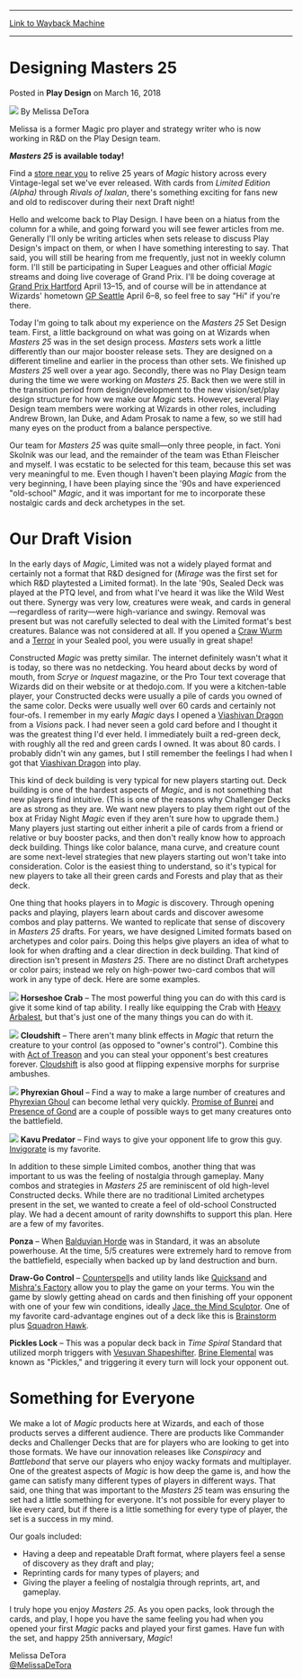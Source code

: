 
---
[Link to Wayback Machine](https://web.archive.org/web/20180316151232/https://magic.wizards.com/en/articles/archive/play-design/designing-masters-25-2018-03-16)

[_metadata_:author]:- "Melissa DeTora"
[_metadata_:description]:- "Melissa shares a little of the design philosophy behind Masters 25 to celebrate the release of our 25th Anniversary set."
[_metadata_:generator]:- "Drupal 7 (http://drupal.org)"
[_metadata_:node]:- "1263541"
[_metadata_:publish_date]:- "2018-03-16"
[_metadata_:source]:- "div-main-content"
[_metadata_:title]:- "Designing Masters 25"
[_metadata_:wayback_capture_timestamp]:- "2018-03-16 15:12:32"
[_metadata_:wayback_raw_url]:- "https://web.archive.org/web/20180316151232id_/https://magic.wizards.com/en/articles/archive/play-design/designing-masters-25-2018-03-16"
[_metadata_:wayback_url]:- "https://magic.wizards.com/en/articles/archive/play-design/designing-masters-25-2018-03-16"
---


Designing Masters 25
====================



 Posted in **Play Design**
 on March 16, 2018 






![](https://web.archive.org/web/20180316151247im_/https://magic.wizards.com/sites/mtg/files/styles/auth_small/public/images/person/Melissa_DeTora.jpg?itok=3JpYg3zS)
By Melissa DeTora




 Melissa is a former Magic pro player and strategy writer who is now working in R&D on the Play Design team. 






***Masters 25*** **is available today!**


Find a [store near you](http://locator.wizards.com/) to relive 25 years of *Magic* history across every Vintage-legal set we've ever released. With cards from *Limited Edition (Alpha)* through *Rivals of Ixalan*, there's something exciting for fans new and old to rediscover during their next Draft night!


Hello and welcome back to Play Design. I have been on a hiatus from the column for a while, and going forward you will see fewer articles from me. Generally I'll only be writing articles when sets release to discuss Play Design's impact on them, or when I have something interesting to say. That said, you will still be hearing from me frequently, just not in weekly column form. I'll still be participating in Super Leagues and other official *Magic* streams and doing live coverage of Grand Prix. I'll be doing coverage at [Grand Prix Hartford](http://cfbevents.com/gphartford/) April 13–15, and of course will be in attendance at Wizards' hometown [GP Seattle](http://cfbevents.com/gpseattle/) April 6–8, so feel free to say "Hi" if you're there.


Today I'm going to talk about my experience on the *Masters 25* Set Design team. First, a little background on what was going on at Wizards when *Masters 25* was in the set design process. *Masters* sets work a little differently than our major booster release sets. They are designed on a different timeline and earlier in the process than other sets. We finished up *Masters 25* well over a year ago. Secondly, there was no Play Design team during the time we were working on *Masters 25*. Back then we were still in the transition period from design/development to the new vision/set/play design structure for how we make our *Magic* sets. However, several Play Design team members were working at Wizards in other roles, including Andrew Brown, Ian Duke, and Adam Prosak to name a few, so we still had many eyes on the product from a balance perspective.


Our team for *Masters 25* was quite small—only three people, in fact. Yoni Skolnik was our lead, and the remainder of the team was Ethan Fleischer and myself. I was ecstatic to be selected for this team, because this set was very meaningful to me. Even though I haven't been playing *Magic* from the very beginning, I have been playing since the '90s and have experienced "old-school" *Magic*, and it was important for me to incorporate these nostalgic cards and deck archetypes in the set.


Our Draft Vision
================


In the early days of *Magic*, Limited was not a widely played format and certainly not a format that R&D designed for (*Mirage* was the first set for which R&D playtested a Limited format). In the late '90s, Sealed Deck was played at the PTQ level, and from what I've heard it was like the Wild West out there. Synergy was very low, creatures were weak, and cards in general—regardless of rarity—were high-variance and swingy. Removal was present but was not carefully selected to deal with the Limited format's best creatures. Balance was not considered at all. If you opened a [Craw Wurm](http://gatherer.wizards.com/Pages/Card/Details.aspx?name=Craw+Wurm) and a [Terror](http://gatherer.wizards.com/Pages/Card/Details.aspx?name=Terror) in your Sealed pool, you were usually in great shape!


Constructed *Magic* was pretty similar. The internet definitely wasn't what it is today, so there was no netdecking. You heard about decks by word of mouth, from *Scrye* or *Inquest* magazine, or the Pro Tour text coverage that Wizards did on their website or at thedojo.com. If you were a kitchen-table player, your Constructed decks were usually a pile of cards you owned of the same color. Decks were usually well over 60 cards and certainly not four-ofs. I remember in my early *Magic* days I opened a [Viashivan Dragon](http://gatherer.wizards.com/Pages/Card/Details.aspx?name=Viashivan+Dragon) from a *Visions* pack. I had never seen a gold card before and I thought it was the greatest thing I'd ever held. I immediately built a red-green deck, with roughly all the red and green cards I owned. It was about 80 cards. I probably didn't win any games, but I still remember the feelings I had when I got that [Viashivan Dragon](http://gatherer.wizards.com/Pages/Card/Details.aspx?name=Viashivan+Dragon) into play.


This kind of deck building is very typical for new players starting out. Deck building is one of the hardest aspects of *Magic*, and is not something that new players find intuitive. (This is one of the reasons why Challenger Decks are as strong as they are. We want new players to play them right out of the box at Friday Night *Magic* even if they aren't sure how to upgrade them.) Many players just starting out either inherit a pile of cards from a friend or relative or buy booster packs, and then don't really know how to approach deck building. Things like color balance, mana curve, and creature count are some next-level strategies that new players starting out won't take into consideration. Color is the easiest thing to understand, so it's typical for new players to take all their green cards and Forests and play that as their deck.


One thing that hooks players in to *Magic* is discovery. Through opening packs and playing, players learn about cards and discover awesome combos and play patterns. We wanted to replicate that sense of discovery in *Masters 25* drafts. For years, we have designed Limited formats based on archetypes and color pairs. Doing this helps give players an idea of what to look for when drafting and a clear direction in deck building. That kind of direction isn't present in *Masters 25*. There are no distinct Draft archetypes or color pairs; instead we rely on high-power two-card combos that will work in any type of deck. Here are some examples.


[![](http://gatherer.wizards.com/Handlers/Image.ashx?type=card&name=Horseshoe+Crab)](http://gatherer.wizards.com/Pages/Card/Details.aspx?name=Horseshoe+Crab)
**Horseshoe Crab** – The most powerful thing you can do with this card is give it some kind of tap ability. I really like equipping the Crab with [Heavy Arbalest](http://gatherer.wizards.com/Pages/Card/Details.aspx?name=Heavy+Arbalest), but that's just one of the many things you can do with it.


[![](http://gatherer.wizards.com/Handlers/Image.ashx?type=card&name=Cloudshift)](http://gatherer.wizards.com/Pages/Card/Details.aspx?name=Cloudshift)
**Cloudshift** – There aren't many blink effects in *Magic* that return the creature to your control (as opposed to "owner's control"). Combine this with [Act of Treason](http://gatherer.wizards.com/Pages/Card/Details.aspx?name=Act+of+Treason) and you can steal your opponent's best creatures forever. [Cloudshift](http://gatherer.wizards.com/Pages/Card/Details.aspx?name=Cloudshift) is also good at flipping expensive morphs for surprise ambushes.


[![](http://gatherer.wizards.com/Handlers/Image.ashx?type=card&name=Phyrexian+Ghoul)](http://gatherer.wizards.com/Pages/Card/Details.aspx?name=Phyrexian+Ghoul)
**Phyrexian Ghoul** – Find a way to make a large number of creatures and [Phyrexian Ghoul](http://gatherer.wizards.com/Pages/Card/Details.aspx?name=Phyrexian+Ghoul) can become lethal very quickly. [Promise of Bunrei](http://gatherer.wizards.com/Pages/Card/Details.aspx?name=Promise+of+Bunrei) and [Presence of Gond](http://gatherer.wizards.com/Pages/Card/Details.aspx?name=Presence+of+Gond) are a couple of possible ways to get many creatures onto the battlefield.


[![](http://gatherer.wizards.com/Handlers/Image.ashx?type=card&name=Kavu+Predator)](http://gatherer.wizards.com/Pages/Card/Details.aspx?name=Kavu+Predator)
**Kavu Predator** – Find ways to give your opponent life to grow this guy. [Invigorate](http://gatherer.wizards.com/Pages/Card/Details.aspx?name=Invigorate) is my favorite.


In addition to these simple Limited combos, another thing that was important to us was the feeling of nostalgia through gameplay. Many combos and strategies in *Masters 25* are reminiscent of old high-level Constructed decks. While there are no traditional Limited archetypes present in the set, we wanted to create a feel of old-school Constructed play. We had a decent amount of rarity downshifts to support this plan. Here are a few of my favorites.


**Ponza** – When [Balduvian Horde](http://gatherer.wizards.com/Pages/Card/Details.aspx?name=Balduvian+Horde) was in Standard, it was an absolute powerhouse. At the time, 5/5 creatures were extremely hard to remove from the battlefield, especially when backed up by land destruction and burn.


**Draw-Go Control** – [Counterspell](http://gatherer.wizards.com/Pages/Card/Details.aspx?name=Counterspell)s and utility lands like [Quicksand](http://gatherer.wizards.com/Pages/Card/Details.aspx?name=Quicksand) and [Mishra's Factory](http://gatherer.wizards.com/Pages/Card/Details.aspx?name=Mishra%27s+Factory) allow you to play the game on your terms. You win the game by slowly getting ahead on cards and then finishing off your opponent with one of your few win conditions, ideally [Jace, the Mind Sculptor](http://gatherer.wizards.com/Pages/Card/Details.aspx?name=Jace%2C+the+Mind+Sculptor). One of my favorite card-advantage engines out of a deck like this is [Brainstorm](http://gatherer.wizards.com/Pages/Card/Details.aspx?name=Brainstorm) plus [Squadron Hawk](http://gatherer.wizards.com/Pages/Card/Details.aspx?name=Squadron+Hawk).


**Pickles Lock** – This was a popular deck back in *Time Spiral* Standard that utilized morph triggers with [Vesuvan Shapeshifter](http://gatherer.wizards.com/Pages/Card/Details.aspx?name=Vesuvan+Shapeshifter). [Brine Elemental](http://gatherer.wizards.com/Pages/Card/Details.aspx?name=Brine+Elemental) was known as "Pickles," and triggering it every turn will lock your opponent out.


Something for Everyone
======================


We make a lot of *Magic* products here at Wizards, and each of those products serves a different audience. There are products like Commander decks and Challenger Decks that are for players who are looking to get into those formats. We have our innovation releases like *Conspiracy* and *Battlebond* that serve our players who enjoy wacky formats and multiplayer. One of the greatest aspects of *Magic* is how deep the game is, and how the game can satisfy many different types of players in different ways. That said, one thing that was important to the *Masters 25* team was ensuring the set had a little something for everyone. It's not possible for every player to like every card, but if there is a little something for every type of player, the set is a success in my mind.


Our goals included:


* Having a deep and repeatable Draft format, where players feel a sense of discovery as they draft and play;
* Reprinting cards for many types of players; and
* Giving the player a feeling of nostalgia through reprints, art, and gameplay.

I truly hope you enjoy *Masters 25*. As you open packs, look through the cards, and play, I hope you have the same feeling you had when you opened your first *Magic* packs and played your first games. Have fun with the set, and happy 25th anniversary, *Magic*!


Melissa DeTora  
[@MelissaDeTora](http://www.twitter.com/melissadetora)







